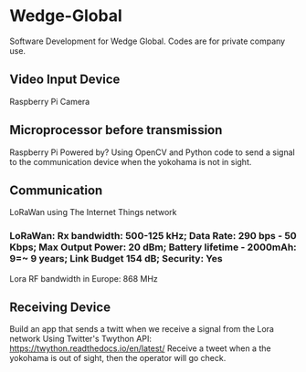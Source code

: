 # Wedge-Global
Software Development for Wedge Global.
Codes are for private company use.

## Video Input Device
Raspberry Pi Camera

## Microprocessor before transmission
Raspberry Pi
Powered by?
Using OpenCV and Python code to send a signal to the communication device when the yokohama is not in sight.

## Communication
LoRaWan using The Internet Things network
### LoRaWan: Rx bandwidth: 500-125 kHz; Data Rate: 290 bps - 50 Kbps; Max Output Power: 20 dBm; Battery lifetime - 2000mAh: 9=~ 9 years; Link Budget 154 dB; Security: Yes
Lora RF bandwidth in Europe: 868 MHz

## Receiving Device
Build an app that sends a twitt when we receive a signal from the Lora network
Using Twitter's Twython API: https://twython.readthedocs.io/en/latest/
Receive a tweet when a the yokohama is out of sight, then the operator will go check.


